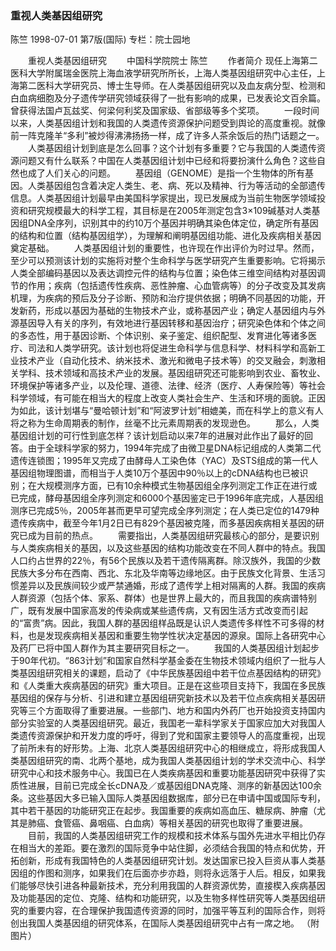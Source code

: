 ### 重视人类基因组研究
陈竺
1998-07-01
第7版(国际)
专栏：院士园地

　　重视人类基因组研究
　　中国科学院院士  陈竺
　　作者简介  现任上海第二医科大学附属瑞金医院上海血液学研究所所长，上海人类基因组研究中心主任，上海第二医科大学研究员、博士生导师。在人类基因组研究以及血友病分型、检测和白血病细胞及分子遗传学研究领域获得了一批有影响的成果，已发表论文百余篇。曾获得法国卢瓦兹奖、何梁何利奖及国家级、省部级等多个奖项。
　　一段时间以来，人类基因组计划和我国的人类遗传资源保护问题受到舆论的高度重视。就像前一阵克隆羊“多利”被炒得沸沸扬扬一样，成了许多人茶余饭后的热门话题之一。
　　人类基因组计划到底是怎么回事？这个计划有多重要？它与我国的人类遗传资源问题又有什么联系？中国在人类基因组计划中已经和将要扮演什么角色？这些自然也成了人们关心的问题。
　　基因组（GENOME）是指一个生物体的所有基因。人类基因组包含着决定人类生、老、病、死以及精神、行为等活动的全部遗传信息。人类基因组计划最早由美国科学家提出，现已发展成为当前生物医学领域投资和研究规模最大的科学工程，其目标是在2005年测定包含3×109碱基对人类基因组DNA全序列，识别其中的约10万个基因并明确其染色体定位，确定所有基因的结构和位置（结构基因组学），为理解和阐明基因组功能、进化及疾病相关基因奠定基础。
　　人类基因组计划的重要性，也许现在作出评价为时过早。然而，至少可以预测该计划的实施将对整个生命科学与医学研究产生重要影响。它将揭示人类全部编码基因以及表达调控元件的结构与位置；染色体三维空间结构对基因调节的作用；疾病（包括遗传性疾病、恶性肿瘤、心血管病等）的分子改变及其发病机理，为疾病的预后及分子诊断、预防和治疗提供依据；明确不同基因的功能，开发新药，形成以基因为基础的生物技术产业，或称基因产业；确定人基因组内与外源基因导入有关的序列，有效地进行基因转移和基因治疗；研究染色体和个体之间的多态性，用于基因诊断、个体识别、亲子鉴定、组织配型、发育进化等诸多医疗、司法和人类学研究。该计划也将促进生命科学与信息科学、材料科学和高新工业技术产业（自动化技术、纳米技术、激光和微电子技术等）的交叉融会，刺激相关学科、技术领域和高技术产业的发展。基因组研究还可能影响到农业、畜牧业、环境保护等诸多产业，以及伦理、道德、法律、经济（医疗、人寿保险等）等社会科学领域，有可能在相当大的程度上改变人类社会生产、生活和环境的面貌。正因为如此，该计划堪与“曼哈顿计划”和“阿波罗计划”相媲美，而在科学上的意义有人将之称为生命周期表的制作，丝毫不比元素周期表的发现逊色。
　　那么，人类基因组计划的可行性到底怎样？该计划启动以来7年的进展对此作出了最好的回答。由于全球科学家的努力，1994年完成了由微卫星DNA标记组成的人类第二代遗传连锁图；1995年又完成了由酵母人工染色体（YAC）及STS组成的第一代人基因组物理图谱，而相当于人类10万个基因中90％以上的cDNA结构也已被识别；在大规模测序方面，已有10余种模式生物基因组全序列测定工作正在进行或已完成，酵母基因组全序列测定和6000个基因鉴定已于1996年底完成，人基因组测序已完成5％，2005年甚而更早可望完成全序列测定；在人类已定位的1479种遗传疾病中，截至今年1月2日已有829个基因被克隆，而多基因疾病相关基因的研究已成为目前的热点。
　　需要指出，人类基因组研究最核心的部分，是要识别与人类疾病相关的基因，以及这些基因的结构功能改变在不同人群中的特点。我国人口约占世界的22％，有56个民族以及若干遗传隔离群。除汉族外，我国的少数民族大多分布在西南、西北、东北及华南等边缘地区。由于民族文化背景、生活习惯差异以及民族间较少或严禁通婚，形成了遗传学上相对隔离的人群。我国的疾病人群资源（包括个体、家系、群体）也是世界上最大的，而且我国的疾病谱特别广，既有发展中国家高发的传染病或某些遗传病，又有因生活方式改变而引起的“富贵”病。因此，我国人群的基因组样品既是认识人类遗传多样性不可多得的材料，也是发现疾病相关基因和重要生物学性状决定基因的源泉。国际上各研究中心及药厂已将中国人群作为其主要研究目标之一。
　　我国的人类基因组计划起步于90年代初。“863计划”和国家自然科学基金委在生物技术领域内组织了一批与人类基因组研究相关的课题，启动了《中华民族基因组中若干位点基因结构的研究》和《人类重大疾病基因的研究》重大项目。正是在这些项目支持下，我国在多民族基因组的保存与分析、引进和建立基因组研究新技术以及若干位点疾病相关基因研究等三个方面取得了重要进展。一些部门、地方和国内外药厂也开始投资支持国内部分实验室的人类基因组研究。最近，我国老一辈科学家关于国家应加大对我国人类遗传资源保护和开发力度的呼吁，得到了党和国家主要领导人的高度重视，出现了前所未有的好形势。上海、北京人类基因组研究中心的相继成立，将形成我国人类基因组研究的南、北两个基地，成为我国人类基因组计划的学术交流中心、科学研究中心和技术服务中心。我国已在人类疾病基因和重要功能基因研究中获得了实质性进展，目前已完成全长cDNA及／或基因组DNA克隆、测序的新基因达100余条。这些基因大多已输入国际人类基因组数据库，部分已在申请中国或国际专利，其中若干基因的功能研究正在起步。我国重要的疾病如高血压、糖尿病、肿瘤（尤其是肺癌、食管癌、鼻咽癌、白血病）等相关基因的研究也取得了重要进展。
　　目前，我国的人类基因组研究工作的规模和技术体系与国外先进水平相比仍存在相当大的差距。要在激烈的国际竞争中站住脚，必须结合我国的特点和优势，开拓创新，形成有我国特色的人类基因组研究计划。发达国家已投入巨资从事人类基因组的作图和测序，如果我们在后面亦步亦趋，则将永远落于人后。相反，如果我们能够尽快引进各种最新技术，充分利用我国的人群资源优势，直接楔入疾病基因及功能基因的定位、克隆、结构和功能研究，以及生物多样性研究等人类基因组研究的重要内容，在合理保护我国遗传资源的同时，加强平等互利的国际合作，则将创出我国人类基因组的研究体系，在国际人类基因组研究中占有一席之地。
    （附图片）
